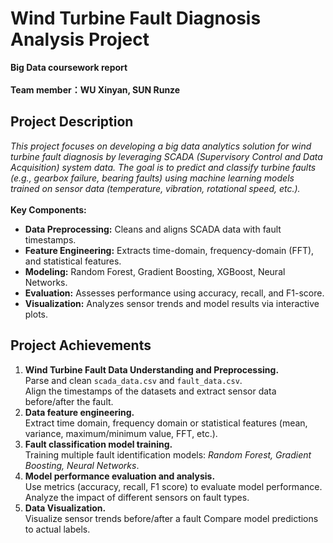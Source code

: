 # Wind Turbine Fault Diagnosis Analysis Project
**Big Data coursework report**\
\
**Team member：WU Xinyan, SUN Runze**
## Project Description
_This project focuses on developing a big data analytics solution for wind turbine fault diagnosis by leveraging SCADA (Supervisory Control and Data Acquisition) system data. The goal is to predict and classify turbine faults (e.g., gearbox failure, bearing faults) using machine learning models trained on sensor data (temperature, vibration, rotational speed, etc.)._\
\
**Key Components:**
+ **Data Preprocessing:** Cleans and aligns SCADA data with fault timestamps.
+ **Feature Engineering:** Extracts time-domain, frequency-domain (FFT), and statistical features.
+ **Modeling:** Random Forest, Gradient Boosting, XGBoost, Neural Networks.
+ **Evaluation:** Assesses performance using accuracy, recall, and F1-score.
+ **Visualization:** Analyzes sensor trends and model results via interactive plots.
## Project Achievements
1. **Wind Turbine Fault Data Understanding and Preprocessing.**\
Parse and clean `scada_data.csv` and `fault_data.csv`.\
Align the timestamps of the datasets and extract sensor data before/after the fault.
2. **Data feature engineering.**\
Extract time domain, frequency domain or statistical features (mean, variance, maximum/minimum value, FFT, etc.).
3. **Fault classification model training.**\
Training multiple fault identification models: _Random Forest, Gradient Boosting, Neural Networks_.
4. **Model performance evaluation and analysis.**\
Use metrics (accuracy, recall, F1 score) to evaluate model performance.\
Analyze the impact of different sensors on fault types.
5. **Data Visualization.**\
Visualize sensor trends before/after a fault Compare model predictions to actual labels.
